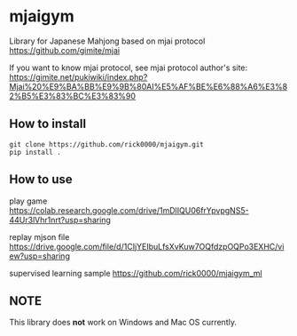# mjaigym
Library for Japanese Mahjong based on mjai protocol https://github.com/gimite/mjai

If you want to know mjai protocol, see mjai protocol author's site: 
https://gimite.net/pukiwiki/index.php?Mjai%20%E9%BA%BB%E9%9B%80AI%E5%AF%BE%E6%88%A6%E3%82%B5%E3%83%BC%E3%83%90

## How to install
    git clone https://github.com/rick0000/mjaigym.git
    pip install .

## How to use
play game
https://colab.research.google.com/drive/1mDlIQU06frYpvpgNS5-44Ur3lVhr1nrt?usp=sharing

replay mjson file
https://drive.google.com/file/d/1CIjYEIbuLfsXvKuw7OQfdzpOQPo3EXHC/view?usp=sharing

supervised learning sample
https://github.com/rick0000/mjaigym_ml


## NOTE
This library does **not** work on Windows and Mac OS currently.

